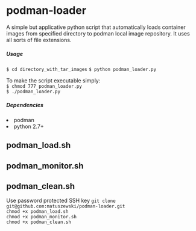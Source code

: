 # podman-loader
A simple but applicative python script that automatically loads container images from specified directory to podman local image repository.
It uses all sorts of file extensions.

<h5>Usage</h5>
<code>$ cd directory_with_tar_images</code>
<code>$ python podman_loader.py</code>
<p>To make the script executable simply: <br><code>$ chmod 777 podman_loader.py</code><br>
<code>$ ./podman_loader.py</code></p>

<h5>Dependencies</h5>
<li>podman</li>
<li>python 2.7+</li>




<h2>podman_load.sh</h2>
<h2>podman_monitor.sh</h2>
<h2>podman_clean.sh</h2>
Use password protected SSH key
<code>git clone git@github.com:matuszewski/podman-loader.git</code><br> 
<code>chmod +x podman_load.sh</code><br>
<code>chmod +x podman_monitor.sh</code><br>
<code>chmod +x podman_clean.sh</code><br>


